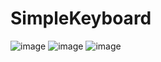# SimpleKeyboard
![image](https://github.com/TianLuhua/SimpleKeyboard/tree/master/picture/device-2018-08-27-163249.png)
![image](https://github.com/TianLuhua/SimpleKeyboard/tree/master/picture/device-2018-08-27-163311.png)
![image](https://github.com/TianLuhua/SimpleKeyboard/tree/master/picture/device-2018-08-27-163342.png)



